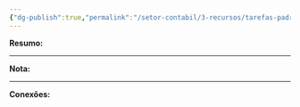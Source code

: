```yaml
---
{"dg-publish":true,"permalink":"/setor-contabil/3-recursos/tarefas-padrao/envio-de-checklist-mensal-via-script/","dgPassFrontmatter":true,"created":"2025-06-05T23:27:48.238-03:00","updated":"2025-06-06T00:04:46.922-03:00"}
---
```


**Resumo:** 


---

**Nota:**

---

**Conexões:**

